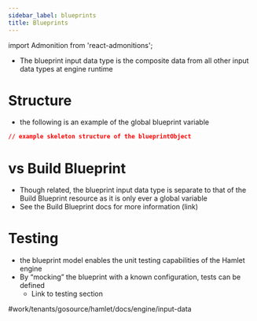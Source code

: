 ```yaml
---
sidebar_label: blueprints
title: Blueprints
---
```

import Admonition from 'react-admonitions';

* The blueprint input data type is the composite data from all other input data types at engine runtime

# Structure
* the following is an example of the global blueprint variable

```json
// example skeleton structure of the blueprintObject 
```

# vs Build Blueprint
*  Though related, the blueprint input data type is separate to that of the Build Blueprint resource as it is only ever a global variable
* See the Build Blueprint docs for more information (link)

# Testing
* the blueprint model enables the unit testing capabilities of the Hamlet engine
* By “mocking” the blueprint with a known configuration, tests can be defined
	* Link to testing section

#work/tenants/gosource/hamlet/docs/engine/input-data